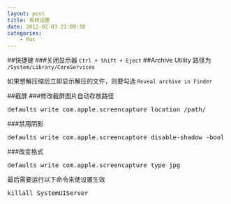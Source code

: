 ```yaml
--- 
layout: post
title: 系统设置
date: 2012-02-03 22:09:38
categories:
    - Mac
---
```

##快捷键
###关闭显示器
`Ctrl + Shift + Eject`
##Archive Utility
路径为 `/System/Library/CoreServices`

如果想解压缩后立即显示解压的文件，则要勾选 `Reveal archive in Finder`

##截屏
###修改截屏图片自动存放路径
<pre class="prettyprint linenums">
defaults write com.apple.screencapture location /path/
</pre>
###禁用阴影
<pre class="prettyprint linenums">
defaults write com.apple.screencapture disable-shadow -bool true
</pre>
###改变格式
<pre class="prettyprint linenums">
defaults write com.apple.screencapture type jpg
</pre>
最后需要运行以下命令来使设置生效
<pre class="prettyprint linenums">
killall SystemUIServer
</pre>